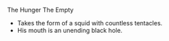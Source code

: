 The Hunger
The Empty

- Takes the form of a squid with countless tentacles.
- His mouth is an unending black hole.